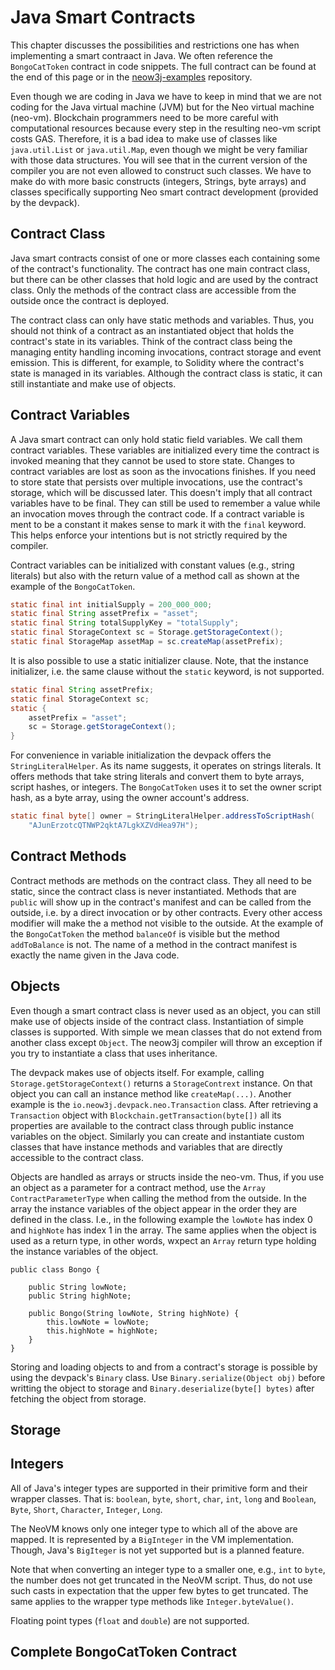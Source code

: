 # Java Smart Contracts

This chapter discusses the possibilities and restrictions one has when implementing a smart
contraact in Java. We often reference the `BongoCatToken` contract in code snippets. The full
contract can be found at the end of this page or in the
[neow3j-examples](https://github.com/neow3j/neow3j-examples-java/blob/master/neo3-examples/src/main/java/io/neow3j/examples/contract_development/contracts/BongoCatToken.java)
repository.

Even though we are coding in Java we have to keep in mind that we are not coding for the Java
virtual machine (JVM) but for the Neo virtual machine (neo-vm). Blockchain programmers need to be
more careful with computational resources because every step in the resulting neo-vm script costs
GAS. Therefore, it is a bad idea to make use of classes like `java.util.List` or `java.util.Map`,
even though we might be very familiar with those data structures. You will see that in the current
version of the compiler you are not even allowed to construct such classes. We have to make do with
more basic constructs (integers, Strings, byte arrays) and classes specifically supporting Neo smart
contract development (provided by the devpack).


## Contract Class

Java smart contracts consist of one or more classes each containing some of the contract's
functionality. The contract has one main contract class, but there can be other classes
that hold logic and are used by the contract class. Only the methods of the contract class are
accessible from the outside once the contract is deployed. 

The contract class can only have static methods and variables. Thus, you should not think of a
contract as an instantiated object that holds the contract's state in its variables. Think of the
contract class being the managing entity handling incoming invocations, contract storage and event
emission. This is different, for example, to Solidity where the contract's state is managed in its
variables. Although the contract class is static, it can still instantiate and make use of objects.


## Contract Variables

A Java smart contract can only hold static field variables. We call them contract variables. These
variables are initialized every time the contract is invoked meaning that they cannot be used to
store state. Changes to contract variables are lost as soon as the invocations finishes. If you need
to store state that persists over multiple invocations, use the contract's storage, which will be
discussed later. This doesn't imply that all contract variables have to be final. They can still be
used to remember a value while an invocation moves through the contract code. If a contract variable
is ment to be a constant it makes sense to mark it with the `final` keyword. This helps enforce your
intentions but is not strictly required by the compiler.

Contract variables can be initialized with constant values (e.g., string literals) but also with
the return value of a method call as shown at the example of the `BongoCatToken`.

```java
static final int initialSupply = 200_000_000;
static final String assetPrefix = "asset";
static final String totalSupplyKey = "totalSupply";
static final StorageContext sc = Storage.getStorageContext();
static final StorageMap assetMap = sc.createMap(assetPrefix);
```

It is also possible to use a static initializer clause. Note, that the instance initializer, i.e. the
same clause without the `static` keyword, is not supported.

```java
static final String assetPrefix;
static final StorageContext sc;
static {
    assetPrefix = "asset";
    sc = Storage.getStorageContext();
}
```

For convenience in variable initialization the devpack offers the `StringLiteralHelper`.
As its name suggests, it operates on strings literals. It offers methods that take string literals
and convert them to byte arrays, script hashes, or integers. The `BongoCatToken` uses it to set the
owner script hash, as a byte array, using the owner account's address.

```java
static final byte[] owner = StringLiteralHelper.addressToScriptHash(
    "AJunErzotcQTNWP2qktA7LgkXZVdHea97H");
```


## Contract Methods

Contract methods are methods on the contract class. They all need to be static, since the contract
class is never instantiated.
Methods that are `public` will show up in the contract's manifest and can be called from the
outside, i.e. by a direct invocation or by other contracts. Every other access modifier will make
the a method not visible to the outside. At the example of the `BongoCatToken` the method
`balanceOf` is visible but the method `addToBalance` is not.
The name of a method in the contract manifest is exactly the name given in the Java code. 
<!-- TODO: Mention the different handling of the methods `_deploy` and `_verify` once supported by neow3j-->


## Objects

Even though a smart contract class is never used as an object, you can still make use of objects
inside of the contract class. Instantiation of simple classes is supported. With simple we mean
classes that do not extend from another class except `Object`. The neow3j compiler will throw an
exception if you try to instantiate a class that uses inheritance. 

The devpack makes use of objects itself. For example, calling `Storage.getStorageContext()` returns
a `StorageContrext` instance. On that object you can call an instance method like `createMap(...)`.
Another example is the `io.neow3j.devpack.neo.Transaction` class. After retrieving a `Transaction`
object with `Blockchain.getTransaction(byte[])` all its properties are available to the contract
class through public instance variables on the object.
Similarly you can create and instantiate custom classes that have instance methods and variables
that are directly accessible to the contract class.

Objects are handled as arrays or structs inside the neo-vm. Thus, if you use an object as a 
parameter for a contract method, use the `Array` `ContractParameterType` when calling the
method from the outside. In the array the instance variables of the object appear in the order
they are defined in the class.
I.e., in the following example the `lowNote` has index 0 and `highNote` has index 1 in the array.
The same applies when the object is used as a return type, in other words, wxpect an `Array` return 
type holding the instance variables of the object.

```
public class Bongo {

    public String lowNote;
    public String highNote;

    public Bongo(String lowNote, String highNote) {
        this.lowNote = lowNote;
        this.highNote = highNote;
    }
}
```

Storing and loading objects to and from a contract's storage is possible by using the devpack's 
`Binary` class. Use `Binary.serialize(Object obj)` before writting the object to storage and
`Binary.deserialize(byte[] bytes)` after fetching the object from storage.

## Storage



## Integers

All of Java's integer types are supported in their primitive form and their wrapper classes.
That is: `boolean`, `byte`, `short`, `char`, `int`, `long` and `Boolean`, `Byte`, `Short`,
`Character`, `Integer`, `Long`.

The NeoVM knows only one integer type to which all of the above are mapped. It is represented by a
`BigInteger` in the VM implementation. Though, Java's `BigIteger` is not yet supported but is a
planned feature.

Note that when converting an integer type to a smaller one, e.g., `int` to `byte`, the number does
not get truncated in the NeoVM script. Thus, do not use such casts in expectation that the upper few
bytes to get truncated. The same applies to the wrapper type methods like `Integer.byteValue()`.

Floating point types (`float` and `double`) are not supported.


## Complete BongoCatToken Contract

<!-- TODO insert BongoCatToken -->
